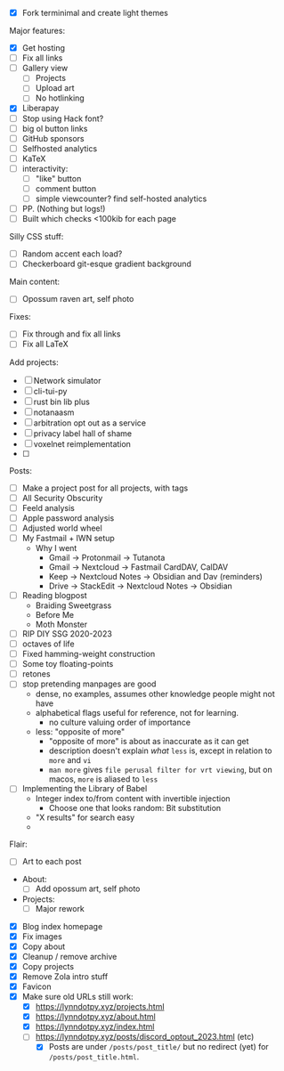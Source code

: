 - [x] Fork terminimal and create light themes

Major features:
- [x] Get hosting
- [ ] Fix all links
- [ ] Gallery view
  - [ ] Projects
  - [ ] Upload art
  - [ ] No hotlinking
- [x] Liberapay
- [ ] Stop using Hack font?
- [ ] big ol button links
- [ ] GitHub sponsors
- [ ] Selfhosted analytics
- [ ] KaTeX
- [ ] interactivity:
  - [ ] "like" button
  - [ ] comment button
  - [ ] simple viewcounter? find self-hosted analytics
- [ ] PP. (Nothing but logs!)
- [ ] Built which checks <100kib for each page

Silly CSS stuff:
- [ ] Random accent each load?
- [ ] Checkerboard git-esque gradient background

Main content:
- [ ] Opossum raven art, self photo

Fixes:
- [ ] Fix through and fix all links
- [ ] Fix all LaTeX

Add projects:
- [ ] Network simulator
- [ ] cli-tui-py
- [ ] rust bin lib plus
- [ ] notanaasm
- [ ] arbitration opt out as a service
- [ ] privacy label hall of shame
- [ ] voxelnet reimplementation
- [ ] 

Posts:
- [ ] Make a project post for all projects, with tags
- [ ] All Security Obscurity
- [ ] Feeld analysis
- [ ] Apple password analysis
- [ ] Adjusted world wheel
- [ ] My Fastmail + IWN setup
  - Why I went
    - Gmail -> Protonmail -> Tutanota
    - Gmail -> Nextcloud -> Fastmail CardDAV, CalDAV
    - Keep -> Nextcloud Notes -> Obsidian and Dav (reminders)
    - Drive -> StackEdit -> Nextcloud Notes -> Obsidian
- [ ] Reading blogpost
  - Braiding Sweetgrass
  - Before Me
  - Moth Monster
- [ ] RIP DIY SSG 2020-2023
- [ ] octaves of life
- [ ] Fixed hamming-weight construction
- [ ] Some toy floating-points
- [ ] retones
- [ ] stop pretending manpages are good
  - dense, no examples, assumes other knowledge people might not have
  - alphabetical flags useful for reference, not for learning.
    - no culture valuing order of importance
  - less: "opposite of more"
    - "opposite of more" is about as inaccurate as it can get
    - description doesn't explain *what* `less` is, except in relation to `more` and `vi`
    - `man more` gives `file perusal filter for vrt viewing`, but on macos, `more` is aliased to `less`
- [ ] Implementing the Library of Babel
  - Integer index to/from content with invertible injection
    - Choose one that looks random: Bit substitution
  - "X results" for search easy
  - 

Flair:
- [ ] Art to each post

- About:
  - [ ] Add opossum art, self photo
- Projects:
  - [ ] Major rework

- [x] Blog index homepage
- [x] Fix images
- [x] Copy about
- [x] Cleanup / remove archive
- [x] Copy projects
- [x] Remove Zola intro stuff
- [x] Favicon
- [x] Make sure old URLs still work:
  - [x] https://lynndotpy.xyz/projects.html
  - [x] https://lynndotpy.xyz/about.html
  - [x] https://lynndotpy.xyz/index.html
  - [ ] https://lynndotpy.xyz/posts/discord_optout_2023.html (etc)
    - [x] Posts are under `/posts/post_title/` but no redirect (yet) for `/posts/post_title.html`.